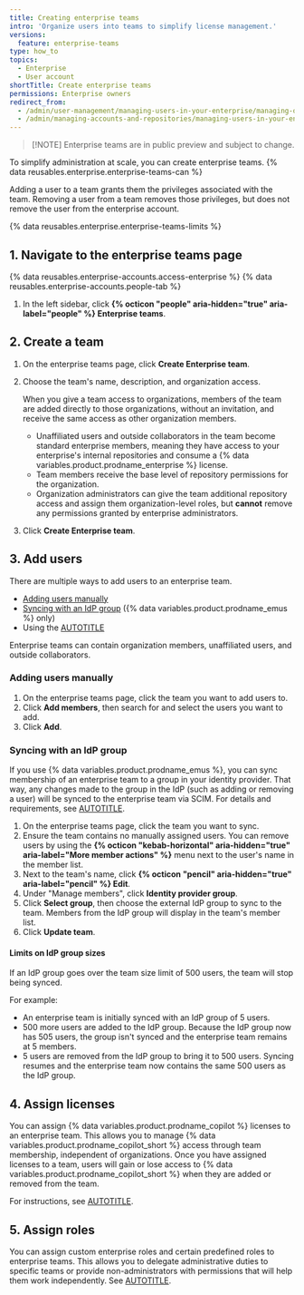 ```yaml
---
title: Creating enterprise teams
intro: 'Organize users into teams to simplify license management.'
versions:
  feature: enterprise-teams
type: how_to
topics:
  - Enterprise
  - User account
shortTitle: Create enterprise teams
permissions: Enterprise owners
redirect_from:
  - /admin/user-management/managing-users-in-your-enterprise/managing-organization-members-in-your-enterprise
  - /admin/managing-accounts-and-repositories/managing-users-in-your-enterprise/managing-organization-members-in-your-enterprise
---
```


>[!NOTE] Enterprise teams are in public preview and subject to change.

To simplify administration at scale, you can create enterprise teams. {% data reusables.enterprise.enterprise-teams-can %}

Adding a user to a team grants them the privileges associated with the team. Removing a user from a team removes those privileges, but does not remove the user from the enterprise account.

{% data reusables.enterprise.enterprise-teams-limits %}
<!-- If the team size limit changes, also update the reference in "Limits on IdP group sizes" below -->

## 1. Navigate to the enterprise teams page

{% data reusables.enterprise-accounts.access-enterprise %}
{% data reusables.enterprise-accounts.people-tab %}
1. In the left sidebar, click **{% octicon "people" aria-hidden="true" aria-label="people" %} Enterprise teams**.

## 2. Create a team

1. On the enterprise teams page, click **Create Enterprise team**.
1. Choose the team's name, description, and organization access.

   When you give a team access to organizations, members of the team are added directly to those organizations, without an invitation, and receive the same access as other organization members.

   * Unaffiliated users and outside collaborators in the team become standard enterprise members, meaning they have access to your enterprise's internal repositories and consume a {% data variables.product.prodname_enterprise %} license.
   * Team members receive the base level of repository permissions for the organization.
   * Organization administrators can give the team additional repository access and assign them organization-level roles, but **cannot** remove any permissions granted by enterprise administrators.

1. Click **Create Enterprise team**.

## 3. Add users

There are multiple ways to add users to an enterprise team.

* [Adding users manually](#adding-users-manually)
* [Syncing with an IdP group](#syncing-with-an-idp-group) ({% data variables.product.prodname_emus %} only)
* Using the [AUTOTITLE](/rest/enterprise-teams/enterprise-team-members)

Enterprise teams can contain organization members, unaffiliated users, and outside collaborators.

### Adding users manually

1. On the enterprise teams page, click the team you want to add users to.
1. Click **Add members**, then search for and select the users you want to add.
1. Click **Add**.

### Syncing with an IdP group

If you use {% data variables.product.prodname_emus %}, you can sync membership of an enterprise team to a group in your identity provider. That way, any changes made to the group in the IdP (such as adding or removing a user) will be synced to the enterprise team via SCIM. For details and requirements, see [AUTOTITLE](/admin/managing-iam/provisioning-user-accounts-with-scim/managing-team-memberships-with-identity-provider-groups).

1. On the enterprise teams page, click the team you want to sync.
1. Ensure the team contains no manually assigned users. You can remove users by using the **{% octicon "kebab-horizontal" aria-hidden="true" aria-label="More member actions" %}** menu next to the user's name in the member list.
1. Next to the team's name, click **{% octicon "pencil" aria-hidden="true" aria-label="pencil" %} Edit**.
1. Under "Manage members", click **Identity provider group**.
1. Click **Select group**, then choose the external IdP group to sync to the team. Members from the IdP group will display in the team's member list.
1. Click **Update team**.

#### Limits on IdP group sizes

If an IdP group goes over the team size limit of 500 users, the team will stop being synced.

For example:

* An enterprise team is initially synced with an IdP group of 5 users.
* 500 more users are added to the IdP group. Because the IdP group now has 505 users, the group isn't synced and the enterprise team remains at 5 members.
* 5 users are removed from the IdP group to bring it to 500 users. Syncing resumes and the enterprise team now contains the same 500 users as the IdP group.

## 4. Assign licenses

You can assign {% data variables.product.prodname_copilot %} licenses to an enterprise team. This allows you to manage {% data variables.product.prodname_copilot_short %} access through team membership, independent of organizations. Once you have assigned licenses to a team, users will gain or lose access to {% data variables.product.prodname_copilot_short %} when they are added or removed from the team.

For instructions, see [AUTOTITLE](/copilot/how-tos/administer-copilot/manage-for-enterprise/manage-access/grant-access#assigning-licenses-to-users-or-teams).

## 5. Assign roles

You can assign custom enterprise roles and certain predefined roles to enterprise teams. This allows you to delegate administrative duties to specific teams or provide non-administrators with permissions that will help them work independently. See [AUTOTITLE](/admin/managing-accounts-and-repositories/managing-roles-in-your-enterprise/assign-roles).
